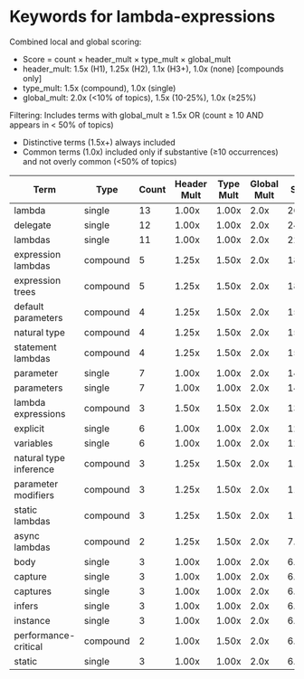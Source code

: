 # Keywords for lambda-expressions

Combined local and global scoring:
- Score = count × header_mult × type_mult × global_mult
- header_mult: 1.5x (H1), 1.25x (H2), 1.1x (H3+), 1.0x (none) [compounds only]
- type_mult: 1.5x (compound), 1.0x (single)
- global_mult: 2.0x (<10% of topics), 1.5x (10-25%), 1.0x (≥25%)

Filtering: Includes terms with global_mult ≥ 1.5x OR (count ≥ 10 AND appears in < 50% of topics)
- Distinctive terms (1.5x+) always included
- Common terms (1.0x) included only if substantive (≥10 occurrences) and not overly common (<50% of topics)

| Term | Type | Count | Header Mult | Type Mult | Global Mult | Score |
|------|------|-------|-------------|-----------|-------------|-------|
| lambda | single | 13 | 1.00x | 1.00x | 2.0x | 26.000 |
| delegate | single | 12 | 1.00x | 1.00x | 2.0x | 24.000 |
| lambdas | single | 11 | 1.00x | 1.00x | 2.0x | 22.000 |
| expression lambdas | compound | 5 | 1.25x | 1.50x | 2.0x | 18.750 |
| expression trees | compound | 5 | 1.25x | 1.50x | 2.0x | 18.750 |
| default parameters | compound | 4 | 1.25x | 1.50x | 2.0x | 15.000 |
| natural type | compound | 4 | 1.25x | 1.50x | 2.0x | 15.000 |
| statement lambdas | compound | 4 | 1.25x | 1.50x | 2.0x | 15.000 |
| parameter | single | 7 | 1.00x | 1.00x | 2.0x | 14.000 |
| parameters | single | 7 | 1.00x | 1.00x | 2.0x | 14.000 |
| lambda expressions | compound | 3 | 1.50x | 1.50x | 2.0x | 13.500 |
| explicit | single | 6 | 1.00x | 1.00x | 2.0x | 12.000 |
| variables | single | 6 | 1.00x | 1.00x | 2.0x | 12.000 |
| natural type inference | compound | 3 | 1.25x | 1.50x | 2.0x | 11.250 |
| parameter modifiers | compound | 3 | 1.25x | 1.50x | 2.0x | 11.250 |
| static lambdas | compound | 3 | 1.25x | 1.50x | 2.0x | 11.250 |
| async lambdas | compound | 2 | 1.25x | 1.50x | 2.0x | 7.500 |
| body | single | 3 | 1.00x | 1.00x | 2.0x | 6.000 |
| capture | single | 3 | 1.00x | 1.00x | 2.0x | 6.000 |
| captures | single | 3 | 1.00x | 1.00x | 2.0x | 6.000 |
| infers | single | 3 | 1.00x | 1.00x | 2.0x | 6.000 |
| instance | single | 3 | 1.00x | 1.00x | 2.0x | 6.000 |
| performance-critical | compound | 2 | 1.00x | 1.50x | 2.0x | 6.000 |
| static | single | 3 | 1.00x | 1.00x | 2.0x | 6.000 |
